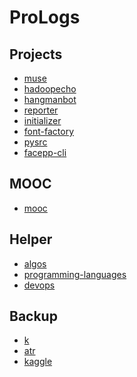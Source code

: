 ProLogs
=================================

Projects
-----------------------

- [muse](https://github.com/kwailamchan/muse)
- [hadoopecho](https://github.com/kwailamchan/hadoopeco)
- [hangmanbot](https://github.com/kwailamchan/hangmanbot)
- [reporter](https://github.com/kwailamchan/reporter)
- [initializer](https://github.com/kwailamchan/initializer)
- [font-factory](https://github.com/kwailamchan/font-factory)
- [pysrc](https://github.com/kwailamchan/pysrc)
- [facepp-cli](https://github.com/kwailamchan/facepp-cli)


MOOC
-----------------------

- [mooc](https://github.com/kwailamchan/mooc)

Helper
-----------------------

- [algos](https://github.com/kwailamchan/algos)
- [programming-languages](https://github.com/kwailamchan/programming-languages)
- [devops](https://github.com/kwailamchan/devops)

Backup
-----------------------

- [k](https://github.com/kwailamchan/k)
- [atr](https://github.com/kwailamchan/atr)
- [kaggle](https://github.com/kwailamchan/kaggle)
